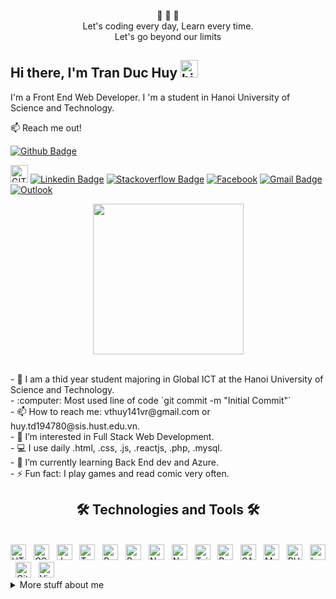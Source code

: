 <p align="center">
 💎 💎 💎 </br>
 Let's coding every day, Learn every time.<br>
 Let's go beyond our limits<br>
</p>

## Hi there, I'm Tran Duc Huy <img src="https://user-images.githubusercontent.com/1303154/88677602-1635ba80-d120-11ea-84d8-d263ba5fc3c0.gif" width="28px" height="28px" alt="hi">

I'm a Front End Web Developer. I 'm a student in Hanoi University of Science and Technology.

:mailbox: Reach me out!

[![Github Badge](https://img.shields.io/badge/github-%23121011.svg?style=for-the-badge&logo=github&logoColor=white)](https://github.com/cudhuy) 
<!-- [![GitHub followers](https://img.shields.io/github/followers/cudhuy?label=Follow&style=social)](https://github.com/cudhuy/?tab=follow)  -->
[<img src="https://pngimg.com/uploads/github/github_PNG30.png" alt="GITHUB FOLLOW" title="GITHUB" height="28"/>](https://github.com/cudhuy/?tab=follow)
[![Linkedin Badge](https://img.shields.io/badge/linkedin-%230077B5.svg?style=for-the-badge&logo=linkedin&logoColor=white)](https://www.linkedin.com/in/huy-tr%E1%BA%A7n-b7230b250/)
[![Stackoverflow Badge](https://img.shields.io/badge/-Stackoverflow-FE7A16?style=for-the-badge&logo=stack-overflow&logoColor=white)](https://stackoverflow.com/users/19986287/tr%e1%ba%a7n-huy)
[![Facebook](https://img.shields.io/badge/Facebook-%231877F2.svg?style=for-the-badge&logo=Facebook&logoColor=white)](https://www.facebook.com/tranhuy141/)
[![Gmail Badge](https://img.shields.io/badge/Gmail-D14836?style=for-the-badge&logo=gmail&logoColor=white)](mailto:tdhuy141@gmail.com)
[![Outlook](https://img.shields.io/badge/Microsoft_Outlook-0078D4?style=for-the-badge&logo=microsoft-outlook&logoColor=white)](mailto:huy.td194780@sis.hust.edu.vn)


<p align='center'>
  <a href="#"><img src="https://media.giphy.com/media/62PP2yEIAZF6g/giphy.gif" width="241"></a>
</p>
<br> - 🏦 I am a thỉd year student majoring in Global ICT at the Hanoi University of Science and Technology.
<br> -  :computer: Most used line of code `git commit -m "Initial Commit"`
<br> - 📫 How to reach me: vthuy141vr@gmail.com or huy.td194780@sis.hust.edu.vn.
<br> - 👀 I’m interested in Full Stack Web Development.
<br> - 💻 I use daily .html, .css, .js, .reactjs, .php, .mysql.
<br> - 🌱 I’m currently learning Back End dev and Azure.
<br> - ⚡ Fun fact: I play games and read comic very often.

<h2 align="center">🛠 Technologies and Tools 🛠</h2>
<br>
<!-- https://simpleicons.org/ -->
<span><img src="https://img.shields.io/badge/HTML5-282C34?logo=html5&logoColor=E34F26" alt="HTML5 logo" title="HTML5" height="25" /></span>
&nbsp;
<span><img src="https://img.shields.io/badge/CSS3-282C34?logo=css3&logoColor=1572B6" alt="CSS3 logo" title="CSS3" height="25" /></span>
&nbsp;
<span><img src="https://img.shields.io/badge/JavaScript-282C34?logo=javascript&logoColor=F7DF1E" alt="JavaScript logo" title="JavaScript" height="25" /></span>
&nbsp;
<span><img src="https://img.shields.io/badge/TypeScript-282C34?logo=typescript&logoColor=3178C6" alt="TypeScript logo" title="TypeScript" height="25" /></span>
&nbsp;
<span><img src="https://img.shields.io/badge/ReactJS-282C34?logo=react&logoColor=61DAFB" alt="ReactJS logo" title="ReactJS" height="25" /></span>
&nbsp;
<span><img src="https://img.shields.io/badge/Redux-282C34?logo=redux&logoColor=764ABC" alt="Redux logo" title="Redux" height="25" /></span>
&nbsp;
<span><img src="https://img.shields.io/badge/Node.js-282C34?logo=node.js&logoColor=00F200" alt="Node.js logo" title="Node.js" height="25" /></span>
&nbsp;
<span><img src="https://img.shields.io/badge/Next.js-282C34?logo=Next.js&logoColor=00000" alt="Next.js logo" title="Next.js" height="25" /></span>
&nbsp;
<span><img src="https://img.shields.io/badge/Tailwind%20CSS-282C34?logo=tailwind-css&logoColor=38B2AC" alt="TailwindCSS logo" title="TailwindCSS" height="25" /></span>
&nbsp;
<span><img src="https://img.shields.io/badge/Bootstrap-282C34?logo=bootstrap&logoColor=7952B3" alt="Bootstrap logo" title="Bootstrap" height="25" /></span>
&nbsp;
<span><img src="https://img.shields.io/badge/Sass-282C34?logo=sass&logoColor=CC6699" alt="SASS logo" title="SASS" height="25" /></span>
&nbsp;
<span><img src="https://img.shields.io/badge/Mysql-282C34?logo=Mysql&logoColor=4479A1" alt="Mysql logo" title="Mysql" height="25" /></span>
&nbsp;
<span><img src="https://img.shields.io/badge/PHP-282C34?logo=PHP&logoColor=777BB4" alt="PHP logo" title="PHP" height="25" /></span>
&nbsp;
<span><img src="https://img.shields.io/badge/Laravel-282C34?logo=Laravel&logoColor=FF2D20" alt="Laravel logo" title="Laravel" height="25" /></span>
&nbsp;
<span><img src="https://img.shields.io/badge/Git-282C34?logo=Git&logoColor=F05032" alt="Git logo" title="Git" height="25" /></span>
&nbsp;
<span><img src="https://img.shields.io/badge/VS%20Code-282C34?logo=visual-studio-code&logoColor=007ACC" alt="Visual Studio Code logo" title="Visual Studio Code" height="25" /></span>
&nbsp;

<br>

<details>
<summary>
  More stuff about me
</summary>

<br >

</details>